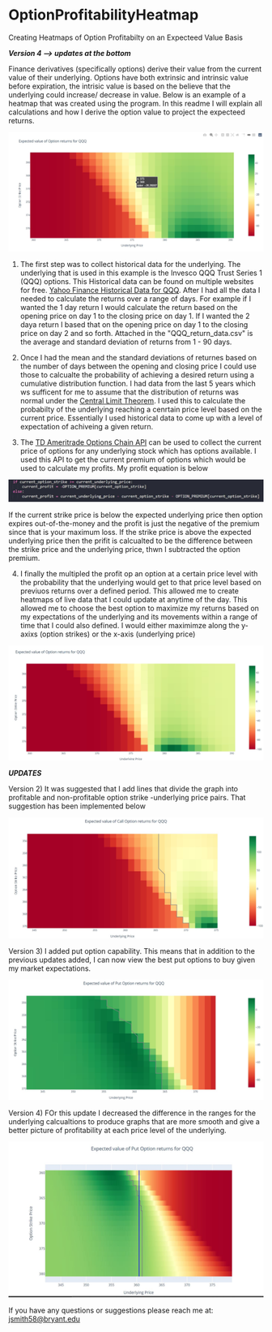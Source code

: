 # OptionProfitabilityHeatmap
Creating Heatmaps of Option Profitabilty on an Expecteed Value Basis

***Version 4 --> updates at the bottom***

Finance derivatives (specifically options) derive their value from the current value of their underlying. Options have both extrinsic and intrinsic value before expiration, the intrisic value is based on the believe that the underlying could increase/ decrease in value. Below is an example of a heatmap that was created using the program. In this readme I will explain all calculations and how I derive the option value to project the expecteed returns.

![Image of heatmap](https://github.com/JoJo10Smith/OptionProfitabilityHeatmap/blob/main/Images/heatmap.JPG)

1) The first step was to collect historical data for the underlying. The underlying that is used in this example is the Invesco QQQ Trust Series 1 (QQQ) options. This Historical data can be found on multiple websites for free. [Yahoo Finance Historical Data for QQQ](https://finance.yahoo.com/quote/QQQ/history?p=QQQ). After I had all the data I needed to calculate the returns over a range of days. For example if I wanted the 1 day return I would calculate the return based on the opening price on day 1 to the closing price on day 1. If I wanted the 2 daya return I based that on the opening price on day 1 to the closing price on day 2 and so forth. Attached in the "QQQ_return_data.csv" is the average and standard deviation of returns from 1 - 90 days.

2) Once I had the mean and the standard deviations of returnes based on the number of days between the opening and closing price I could use those to calcualte the probability of achieving a desired return using a cumulative distribution function. I had data from the last 5 years which ws sufficent for me to assume that the distribution of returns was normal under the [Central Limit Theorem](https://en.wikipedia.org/wiki/Central_limit_theorem). I used this to calculate the probabilty of the underlying reaching a cenrtain price level based on the current price. Essentially I used historical data to come up with a level of expectation of achiveing a given return.

3) The [TD Ameritrade Options Chain API](https://developer.tdameritrade.com/option-chains/apis/get/marketdata/chains) can be used to collect the current price of options for any underlying stock which has options available. I used this API to get the current premium of options which would be used to calculate my profits. My profit equation is below

![Profit equation](https://github.com/JoJo10Smith/OptionProfitabilityHeatmap/blob/main/Images/profit.JPG)

If the current strike price is below the expected underlying price then option expires out-of-the-money and the profit is just the negative of the premium since that is your maximum loss. If the strike price is above the expected underlying price then the prifit is calcualted to be the difference between the strike price and the underlying price, thwn I subtracted the option premium.

4) I finally the multipled the profit op an option at a certain price level with the probability that the underlying would get to that price level based on previuos returns over a defined period. This allowed me to create heatmaps of live data that I could update at anytime of the day. This allowed me to choose the best option to maximize my returns based on my expectations of the underlying and its movements within a range of time that I could also defined. I would either maximimze along the y-axixs (option strikes) or the x-axis (underlying price)

![Second Example Image](https://github.com/JoJo10Smith/OptionProfitabilityHeatmap/blob/main/Images/Second%20picture.JPG)

***UPDATES***

Version 2) It was suggested that I add lines that divide the graph into profitable and non-profitable option strike -underlying price pairs. That suggestion has been implemented below

![Added profitability lines](https://github.com/JoJo10Smith/OptionProfitabilityHeatmap/blob/main/Images/added_line.JPG)

Version 3) I added put option capability. This means that in addition to the previous updates added, I can now view the best put options to buy given my market expectations.

![Put option capability](https://github.com/JoJo10Smith/OptionProfitabilityHeatmap/blob/main/Images/Put%20options.JPG)

Version 4) FOr this update I decreased the difference in the ranges for the underlying calcualtions to produce graphs that are more smooth and give a better picture of profitability at each price level of the underlying.

![Decreased the range for difference between underlying calculations](https://github.com/JoJo10Smith/OptionProfitabilityHeatmap/blob/main/Images/Version4Update.JPG)



If you have any questions or suggestions please reach me at: jsmith58@bryant.edu






